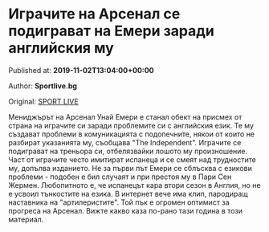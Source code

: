 
# Играчите на Арсенал се подиграват на Емери заради английския му

Published at: **2019-11-02T13:04:00+00:00**

Author: **Sportlive.bg**

Original: [SPORT LIVE](https://www.sportlive.bg/timeout/timeoutother/igrachite-na-arsenal-se-podigravat-na-emeri-zaradi-anglijskiq-mu-1391052.html)

Мениджърът на Арсенал Унай Емери е станал обект на присмех от страна на играчите си заради проблемите си с английския език. Те му създават проблеми в комуникацията с подопечните, някои от които не разбират указанията му, съобщава "The Independent".
Играчите се подиграват на треньора си, отбелязвайки лошото му произношение. Част от играчите често имитират испанеца и се смеят над трудностите му, допълва изданието.
Не за първи път Емери се сблъсква с езикови проблеми - подобен е бил случаят и при престоя му в Пари Сен Жермен. Любопитното е, че испанецът кара втори сезон в Англия, но не е усвоил тънкостите на езика. В интернет вече има клип, пародиращ наставника на "артилеристите". Той пък е огромен оптимист за прогреса на Арсенал. Вижте какво каза по-рано тази година в този материал. 
